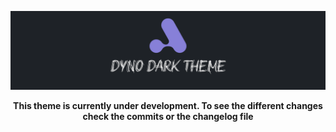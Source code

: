 <p align="center" >
    <img  src="./public/images/banner.png">
</p>

<p align="center">
    <B>This theme is currently under development. 
    To see the different changes check the commits or the changelog file</B>
</p> 


